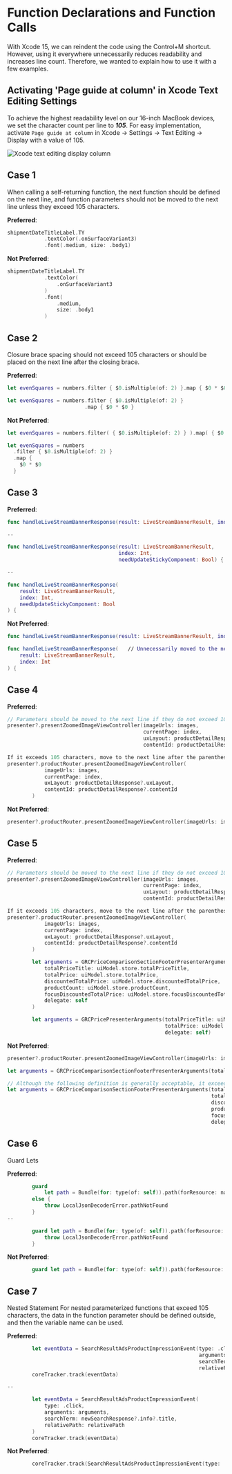
# Function Declarations and Function Calls

With Xcode 15, we can reindent the code using the Control+M shortcut. However, using it everywhere unnecessarily reduces readability and increases line count. Therefore, we wanted to explain how to use it with a few examples.

## Activating 'Page guide at column' in Xcode Text Editing Settings

To achieve the highest readability level on our 16-inch MacBook devices, we set the character count per line to ***105***. For easy implementation, activate `Page guide at column` in Xcode -> Settings -> Text Editing -> Display with a value of 105.

![Xcode text editing display column](code_style_guideline/screens/text-editing-display-column.png)

## Case 1

When calling a self-returning function, the next function should be defined on the next line, and function parameters should not be moved to the next line unless they exceed 105 characters.

**Preferred**:
```swift
shipmentDateTitleLabel.TY
            .textColor(.onSurfaceVariant3)
            .font(.medium, size: .body1)
```

**Not Preferred**:
```swift
shipmentDateTitleLabel.TY
            .textColor(
                .onSurfaceVariant3
            )
            .font(
                .medium,
                size: .body1
            )
```

## Case 2

Closure brace spacing should not exceed 105 characters or should be placed on the next line after the closing brace.

**Preferred**:
```swift
let evenSquares = numbers.filter { $0.isMultiple(of: 2) }.map { $0 * $0 }

let evenSquares = numbers.filter { $0.isMultiple(of: 2) }
                         .map { $0 * $0 }
```

**Not Preferred**:
```swift
let evenSquares = numbers.filter( { $0.isMultiple(of: 2) } ).map( { $0 * $0 } ).compactMap( { $0 * $0 } ).filter( { $0.isMultiple(of: 2) } )

let evenSquares = numbers
  .filter { $0.isMultiple(of: 2) }
  .map {
    $0 * $0
  }
```

## Case 3

**Preferred**:
```swift
func handleLiveStreamBannerResponse(result: LiveStreamBannerResult, index: Int, needUpdate: Bool) { // Does not exceed 105 characters

--

func handleLiveStreamBannerResponse(result: LiveStreamBannerResult, 
                                    index: Int,
                                    needUpdateStickyComponent: Bool) {

--

func handleLiveStreamBannerResponse(
    result: LiveStreamBannerResult,
    index: Int,
    needUpdateStickyComponent: Bool
) {
```

**Not Preferred**:
```swift
func handleLiveStreamBannerResponse(result: LiveStreamBannerResult, index: Int, needUpdateStickyComponent: Bool) { // Exceeds 105 characters

func handleLiveStreamBannerResponse(   // Unnecessarily moved to the next line, although not exceeding 105 characters
    result: LiveStreamBannerResult,
    index: Int
) {
```

## Case 4

**Preferred**:
```swift
// Parameters should be moved to the next line if they do not exceed 105 characters
presenter?.presentZoomedImageViewController(imageUrls: images,
                                            currentPage: index,
                                            uxLayout: productDetailResponse?.uxLayout,
                                            contentId: productDetailResponse?.contentId)

If it exceeds 105 characters, move to the next line after the parentheses
presenter?.productRouter.presentZoomedImageViewController(
            imageUrls: images,
            currentPage: index,
            uxLayout: productDetailResponse?.uxLayout,
            contentId: productDetailResponse?.contentId
        )
```

**Not Preferred**:
```swift
presenter?.productRouter.presentZoomedImageViewController(imageUrls: images, currentPage: index, uxLayout: productDetailResponse?.uxLayout, contentId: productDetailResponse?.contentId)
```

## Case 5

**Preferred**:
```swift
// Parameters should be moved to the next line if they do not exceed 105 characters
presenter?.presentZoomedImageViewController(imageUrls: images,
                                            currentPage: index,
                                            uxLayout: productDetailResponse?.uxLayout,
                                            contentId: productDetailResponse?.contentId)

If it exceeds 105 characters, move to the next line after the parentheses
presenter?.productRouter.presentZoomedImageViewController(
            imageUrls: images,
            currentPage: index,
            uxLayout: productDetailResponse?.uxLayout,
            contentId: productDetailResponse?.contentId
        )

        let arguments = GRCPriceComparisonSectionFooterPresenterArguments(
            totalPriceTitle: uiModel.store.totalPriceTitle,
            totalPrice: uiModel.store.totalPrice,
            discountedTotalPrice: uiModel.store.discountedTotalPrice,
            productCount: uiModel.store.productCount,
            focusDiscountedTotalPrice: uiModel.store.focusDiscountedTotalPrice.orFalse,
            delegate: self
        )

        let arguments = GRCPricePresenterArguments(totalPriceTitle: uiModel.store.totalPriceTitle,
                                                   totalPrice: uiModel.store.totalPrice,
                                                   delegate: self)
```

**Not Preferred**:
```swift
presenter?.productRouter.presentZoomedImageViewController(imageUrls: images, currentPage: index, uxLayout: productDetailResponse?.uxLayout, contentId: productDetailResponse?.contentId)

let arguments = GRCPriceComparisonSectionFooterPresenterArguments(totalPriceTitle: uiModel.store.totalPriceTitle, totalPrice: uiModel.store.totalPrice, discountedTotalPrice: uiModel.store.discountedTotalPrice, productCount: uiModel.store.productCount, focusDiscountedTotalPrice: uiModel.store.focusDiscountedTotalPrice.orFalse, delegate: self)

// Although the following definition is generally acceptable, it exceeds 105 characters, so use the example in the preferred section.
let arguments = GRCPriceComparisonSectionFooterPresenterArguments(totalPriceTitle: uiModel.store.totalPriceTitle, 
                                                                  totalPrice: uiModel.store.totalPrice,
                                                                  discountedTotalPrice: uiModel.store.discountedTotalPrice,
                                                                  productCount: uiModel.store.productCount,
                                                                  focusDiscountedTotalPrice: uiModel.store.focusDiscountedTotalPrice.orFalse,
                                                                  delegate: self)
```

## Case 6
Guard Lets

**Preferred**:
```swift
        guard 
            let path = Bundle(for: type(of: self)).path(forResource: name, ofType: kJsonFileType)
        else {
            throw LocalJsonDecoderError.pathNotFound
        }
--

        guard let path = Bundle(for: type(of: self)).path(forResource: name, ofType: kJsonFileType) else {
            throw LocalJsonDecoderError.pathNotFound
        }
```

**Not Preferred**:
```swift
        guard let path = Bundle(for: type(of: self)).path(forResource: name, ofType: kJsonFileType) else { throw LocalJsonDecoderError.pathNotFound }
```

## Case 7
Nested Statement
For nested parameterized functions that exceed 105 characters, the data in the function parameter should be defined outside, and then the variable name can be used.

**Preferred**:
```swift
        let eventData = SearchResultAdsProductImpressionEvent(type: .click,
                                                              arguments: arguments,
                                                              searchTerm: newSearchResponse?.info?.title,
                                                              relativePath: relativePath)
        coreTracker.track(eventData)

--

        let eventData = SearchResultAdsProductImpressionEvent(
            type: .click,
            arguments: arguments,
            searchTerm: newSearchResponse?.info?.title,
            relativePath: relativePath
        )
        coreTracker.track(eventData)
```

**Not Preferred**:
```swift
        coreTracker.track(SearchResultAdsProductImpressionEvent(type: .click, arguments: arguments, searchTerm: newSearchResponse?.info?.title ?? "", relativePath: relativePath))
```
